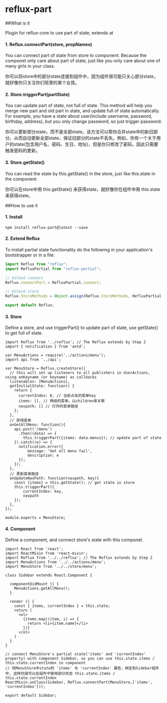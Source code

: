 # reflux-part

##What is it

Plugin for reflux-core to use part of state, extends at

#### 1. Reflux.connectPart(store, propNames)

You can connect part of state from store to component. Because the componet only care about part of state, just like you only care about one of many girls in your class.

你可以将store中的部分state连接到组件中，因为组件很可能只关心部分state，就好像你只关注你们班里的某个女孩。

#### 2. Store.triggerPart(partState)

You can update part of state, not full of state. This method will help you merge new part and old part in state, and update full of state automatically. For example, you have a state about user(include username, password, birthday, address), but you only change password, so just trigger password.

你可以更新部分state，而不是全部state。该方法可以帮你合并state中的新旧部分，从而自动更新全部state，保证旧部分的state不丢失。例如，你有一个关于用户的state(包含用户名、密码、生日、地址)，但是你只修改了密码，因此只需要触发密码的更新。

#### 3. Store.getState()

You can read the state by this.getState() in the store, just like this.state in the component.

你可以在store中用 this.getState() 来获得state，就好像你在组件中用 this.state 来获得state。

##How to use it

#### 1. Install

`npm install reflux-part@latest --save`

#### 2. Extend Reflux

To install partial state functionality do the following in your application's bootstrapper or in a file:

```javascript
import Reflux from "reflux";
import RefluxPartial from "reflux-partial";

// Extend connect
Reflux.connectPart = RefluxPartial.connect;

// Extend store
Reflux.StoreMethods = Object.assign(Reflux.StoreMethods, RefluxPartial.StoreMethods);

export default Reflux;
```

#### 3. Store

Define a store, and use triggerPart() to update part of state, use getState() to get full of state.

```
import Reflux from '../reflux'; // The Reflux extends by Step 2
import { notification } from 'antd';

var MenuActions = require('../actions/menu');
import api from '../api';

var MenuStore = Reflux.createStore({
  // this will set up listeners to all publishers in UserActions, using onKeyname (or keyname) as callbacks
  listenables: [MenuActions],
  getInitialState: function() {
    return {
      currentIndex: 0, // 当前点击的菜单key
      items: [], // 两级的菜单，以children来关联
      navpath: [] // 打开的菜单路径
    };
  },
  // 获得菜单
  onGetAllMenu: function(){
    api.post('/menu')
      .then((data) => {
        this.triggerPart({items: data.menus}); // update part of state
    }).catch((e) => {
      notification.error({
          message: 'Get all menu fail',
          description: e
      });
    });
  },
  // 更新菜单路径
  onUpdateNavPath: function(navpath, key){
    const {items} = this.getState(); // get state in store
    this.triggerPart({
        currentIndex: key,
        navpath
    });
  },
});

module.exports = MenuStore;
```

#### 4. Component

Define a component, and connect store's state with this componet.

```
import React from 'react';
import ReactMixin from 'react-mixin';
import Reflux from '../../reflux'; // The Reflux extends by Step 2
import MenuActions from '../../actions/menu';
import MenuStore from '../../store/menu';

class Sidebar extends React.Component {

  componentDidMount () {
    MenuActions.getAllMenu();
  }

  render () {
    const { items, currentIndex } = this.state;
    return (
      <ol>
        {items.map((item, i) => {
          return <li>{item.name}</li>
        })}
      </ol>
    )
  }
}

// connect MenuStore's partial state('items' and 'currentIndex' property) with component Sidebar, so you can use this.state.items / this.state.currentIndex in component
// 将MenuStore中state的 'items' 与 'currentIndex' 属性，绑定到Sidebar组件中, 这样你就可以在组件中使用部分状态 this.state.items / this.state.currentIndex
ReactMixin.onClass(Sidebar, Reflux.connectPart(MenuStore,['items', 'currentIndex']));

export default Sidebar;
```
